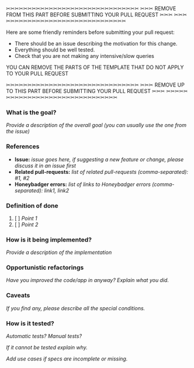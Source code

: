 ✂✂✂✂✂✂✂✂✂✂✂✂✂✂✂✂✂✂✂✂✂✂✂✂✂✂✂✂✂✂✂
✂✂✂  REMOVE FROM THIS PART BEFORE SUBMITTING YOUR PULL REQUEST ✂✂✂
✂✂✂✂✂✂✂✂✂✂✂✂✂✂✂✂✂✂✂✂✂✂✂✂✂✂✂✂✂✂✂

Here are some friendly reminders before submitting your pull request:

- There should be an issue describing the motivation for this change.
- Everything should be well tested.
- Check that you are not making any intensive/slow queries

YOU CAN REMOVE THE PARTS OF THE TEMPLATE THAT DO NOT APPLY TO YOUR PULL REQUEST

✂✂✂✂✂✂✂✂✂✂✂✂✂✂✂✂✂✂✂✂✂✂✂✂✂✂✂✂✂✂✂
✂✂✂  REMOVE UP TO THIS PART BEFORE SUBMITTING YOUR PULL REQUEST ✂✂✂
✂✂✂✂✂✂✂✂✂✂✂✂✂✂✂✂✂✂✂✂✂✂✂✂✂✂✂✂✂✂✂

 ### What is the goal?

_Provide a description of the overall goal (you can usually use the one from the issue)_

 ### References
* **Issue:** _issue goes here, if suggesting a new feature or change, please discuss it in an issue first_
* **Related pull-requests:** _list of related pull-requests (comma-separated): #1, #2_
* **Honeybadger errors:** _list of links to Honeybadger errors (comma-separated): link1, link2_

 ### Definition of done

1. [ ] _Point 1_
1. [ ] _Point 2_

 ### How is it being implemented?

_Provide a description of the implementation_

 ### Opportunistic refactorings

_Have you improved the code/app in anyway? Explain what you did._

 ### Caveats

_If you find any, please describe all the special conditions._

 ### How is it tested?

_Automatic tests? Manual tests?_

_If it cannot be tested explain why._

_Add use cases if specs are incomplete or missing._
